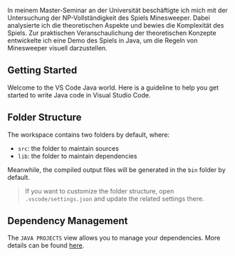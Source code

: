 In meinem Master-Seminar an der Universität beschäftigte ich mich mit der Untersuchung der NP-Vollständigkeit des Spiels Minesweeper. Dabei analysierte ich die theoretischen Aspekte und bewies die Komplexität des Spiels. 
Zur praktischen Veranschaulichung der theoretischen Konzepte entwickelte ich eine Demo des Spiels in Java, um die Regeln von Minesweeper visuell darzustellen.




## Getting Started

Welcome to the VS Code Java world. Here is a guideline to help you get started to write Java code in Visual Studio Code.

## Folder Structure

The workspace contains two folders by default, where:

- `src`: the folder to maintain sources
- `lib`: the folder to maintain dependencies

Meanwhile, the compiled output files will be generated in the `bin` folder by default.

> If you want to customize the folder structure, open `.vscode/settings.json` and update the related settings there.

## Dependency Management

The `JAVA PROJECTS` view allows you to manage your dependencies. More details can be found [here](https://github.com/microsoft/vscode-java-dependency#manage-dependencies).
